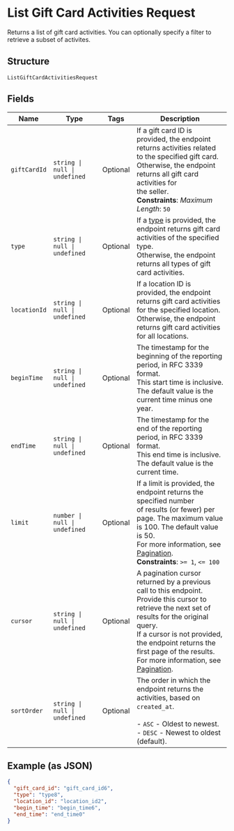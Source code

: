 
# List Gift Card Activities Request

Returns a list of gift card activities. You can optionally specify a filter to retrieve a
subset of activites.

## Structure

`ListGiftCardActivitiesRequest`

## Fields

| Name | Type | Tags | Description |
|  --- | --- | --- | --- |
| `giftCardId` | `string \| null \| undefined` | Optional | If a gift card ID is provided, the endpoint returns activities related<br/>to the specified gift card. Otherwise, the endpoint returns all gift card activities for<br/>the seller.<br/>**Constraints**: *Maximum Length*: `50` |
| `type` | `string \| null \| undefined` | Optional | If a [type](entity:GiftCardActivityType) is provided, the endpoint returns gift card activities of the specified type.<br/>Otherwise, the endpoint returns all types of gift card activities. |
| `locationId` | `string \| null \| undefined` | Optional | If a location ID is provided, the endpoint returns gift card activities for the specified location.<br/>Otherwise, the endpoint returns gift card activities for all locations. |
| `beginTime` | `string \| null \| undefined` | Optional | The timestamp for the beginning of the reporting period, in RFC 3339 format.<br/>This start time is inclusive. The default value is the current time minus one year. |
| `endTime` | `string \| null \| undefined` | Optional | The timestamp for the end of the reporting period, in RFC 3339 format.<br/>This end time is inclusive. The default value is the current time. |
| `limit` | `number \| null \| undefined` | Optional | If a limit is provided, the endpoint returns the specified number<br/>of results (or fewer) per page. The maximum value is 100. The default value is 50.<br/>For more information, see [Pagination](https://developer.squareup.com/docs/working-with-apis/pagination).<br/>**Constraints**: `>= 1`, `<= 100` |
| `cursor` | `string \| null \| undefined` | Optional | A pagination cursor returned by a previous call to this endpoint.<br/>Provide this cursor to retrieve the next set of results for the original query.<br/>If a cursor is not provided, the endpoint returns the first page of the results.<br/>For more information, see [Pagination](https://developer.squareup.com/docs/working-with-apis/pagination). |
| `sortOrder` | `string \| null \| undefined` | Optional | The order in which the endpoint returns the activities, based on `created_at`.<br/><br/>- `ASC` - Oldest to newest.<br/>- `DESC` - Newest to oldest (default). |

## Example (as JSON)

```json
{
  "gift_card_id": "gift_card_id6",
  "type": "type8",
  "location_id": "location_id2",
  "begin_time": "begin_time6",
  "end_time": "end_time0"
}
```

